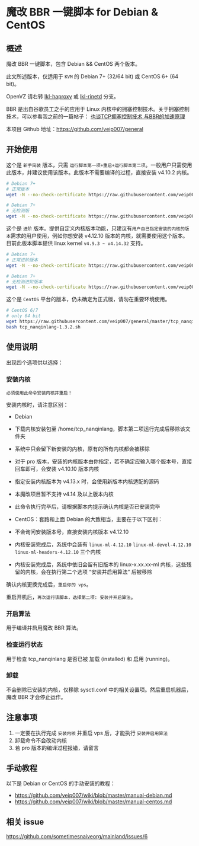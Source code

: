 # 魔改 BBR 一键脚本 for Debian & CentOS

## 概述
魔改 BBR 一键脚本，包含 Debian && CentOS 两个版本。

此文所述版本，仅适用于 `KVM` 的 Debian 7+ (32/64 bit) 或 CentOS 6+ (64 bit)。

OpenVZ 请右转 [lkl-haproxy](https://github.com/veip007/wiki/blob/master/lkl-haproxy.md) 或 [lkl-rinetd](https://github.com/veip007/wiki/blob/master/lkl-rinetd.md) 分支。

BBR 是出自谷歌员工之手的应用于 Linux 内核中的拥塞控制技术。关于拥塞控制技术，可以参看我之前的一篇帖子： [也谈TCP拥塞控制技术 与BBR的加速原理](https://sometimesnaive.org/article/8)

本项目 Github 地址：https://github.com/veip007/general


## 开始使用
这个是 `新手简装` 版本，只需 `运行脚本第一项+重启+运行脚本第二项`。一般用户只需使用此版本，并建议使用该版本。此版本不需要编译的过程，直接安装 v4.10.2 内核。
```bash
# Debian 7+
# 正常版本
wget -N --no-check-certificate https://raw.githubusercontent.com/veip007/general/master/tcp_nanqinlang-fool-1.3.0.sh && chmod +x tcp_nanqinlang-fool-1.3.0.sh && bash tcp_nanqinlang-fool-1.3.0.sh
```
```bash
# Debian 7+
# 无检测版
wget -N --no-check-certificate https://raw.githubusercontent.com/veip007/general/master/tcp_nanqinlang-fool-1.3.0-nocheckvirt.sh && chmod +x tcp_nanqinlang-fool-1.3.0-nocheckvirt.sh && bash tcp_nanqinlang-fool-1.3.0-nocheckvirt.sh
```


这个是 `进阶` 版本。提供自定义内核版本功能，只建议有`用户自己指定安装的内核的版本`需求的用户使用，例如你想安装 v4.12.10 版本的内核，就需要使用这个版本。目前此版本脚本提供 linux kernel `v4.9.3 ~ v4.14.32` 支持。
```bash
# Debian 7+
# 正常进阶版本
wget -N --no-check-certificate https://raw.githubusercontent.com/veip007/general/master/tcp_nanqinlang-pro-3.4.2.1.sh && chmod +x tcp_nanqinlang-pro-3.4.2.1.sh && bash tcp_nanqinlang-pro-3.4.2.1.sh
```

```bash
# Debian 7+
# 无检测进阶版本
wget -N --no-check-certificate https://raw.githubusercontent.com/veip007/general/master/tcp_nanqinlang-pro-3.4.2.1-nocheckvirt.sh && chmod +x tcp_nanqinlang-pro-3.4.2.1-nocheckvirt.sh && bash tcp_nanqinlang-pro-3.4.2.1-nocheckvirt.sh
```

这个是 `CentOS` 平台的版本，仍未确定为正式版，请勿在重要环境使用。
```bash
# CentOS 6/7
# only 64 bit
wget https://raw.githubusercontent.com/veip007/general/master/tcp_nanqinlang-1.3.2.sh
bash tcp_nanqinlang-1.3.2.sh
```


## 使用说明
出现四个选项供以选择：

### 安装内核
`必须使用此命令安装内核并重启！`

安装内核时，请注意区别：

- Debian
 - 下载内核安装包至 /home/tcp_nanqinlang，脚本第二项运行完成后移除该文件夹
 - 系统中只会留下新安装的内核，原有的所有内核都会被移除
 - 对于 pro 版本，安装的内核版本由你指定，若不确定应输入哪个版本号，直接回车即可，会安装 v4.10.10 版本内核
 - 指定安装内核版本为 v4.13.x 时，会使用新版本内核适配的源码
 - 本魔改项目暂不支持 v4.14 及以上版本内核
 - 此命令执行完毕后，请根据脚本内提示确认内核是否已安装完毕

- CentOS：套路和上面 Debian 的大致相当，主要在于以下区别：
 - 不会询问安装版本号，直接安装内核版本 v4.12.10
 - 内核安装完成后，系统中会装有 `linux-ml-4.12.10` `linux-ml-devel-4.12.10` `linux-ml-headers-4.12.10` 三个内核
 - 内核安装完成后，系统中依旧会留有旧版本的 linux-x.xx.xx-ml 内核，这些残留的内核，会在执行第二个选项 “安装并启用算法” 后被移除

确认内核更换完成后，`重启你的 vps`。

重启开机后，`再次运行该脚本，选择第二项: 安装并开启算法`。

### 开启算法
用于编译并启用魔改 BBR 算法。

### 检查运行状态
用于检查 tcp_nanqinlang 是否已被 加载 (installed) 和 启用 (running)。

### 卸载
不会删除已安装的内核，仅移除 sysctl.conf 中的相关设置项。然后重启机器后，魔改 BBR 才会停止运作。


## 注意事项
1. 一定要在执行完成 `安装内核` 并重启 vps 后，才能执行 `安装并启用算法`
2. 卸载命令不会改动内核
3. 若 pro 版本的编译过程报错，请留言

## 手动教程
以下是 Debian or CentOS 的手动安装的教程：
- https://github.com/veip007/wiki/blob/master/manual-debian.md
- https://github.com/veip007/wiki/blob/master/manual-centos.md


## 相关 issue
https://github.com/sometimesnaiveorg/mainland/issues/6
